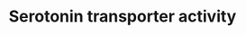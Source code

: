 ---
annotations:
- id: CL:0000540
  parent: animal cell
  type: Cell Type Ontology
  value: neuron
- id: PW:0000854
  parent: signaling pathway
  type: Pathway Ontology
  value: serotonin signaling pathway
authors:
- Mkutmon
- Lindarieswijk
- Egonw
- MaintBot
- Eweitz
description: ''
last-edited: 2021-05-21
organisms:
- Bos taurus
redirect_from:
- /index.php/Pathway:WP3138
- /instance/WP3138
revision: null
schema-jsonld:
- '@context': https://schema.org/
  '@id': https://wikipathways.github.io/pathways/WP3138.html
  '@type': Dataset
  creator:
    '@type': Organization
    name: WikiPathways
  description: ''
  keywords:
  - Citalopram
  - IL1B
  - IL1R1
  - INTB3
  - L-Tryptophan
  - MAOA
  - NOS1
  - PPP2CB
  - SCAMP2
  - SLC6A4
  - STX1A
  - Serotonin
  - TGFB1I1
  - TPH2
  license: CC0
  name: Serotonin transporter activity
seo: CreativeWork
title: Serotonin transporter activity
wpid: WP3138
---